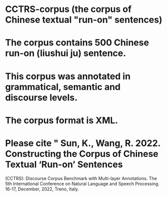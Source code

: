 # CCTRS-corpus (the corpus of Chinese textual "run-on" sentences)
# The corpus contains 500 Chinese run-on (liushui ju) sentence.
# This corpus was annotated in grammatical, semantic and discourse levels.
# The corpus format is XML.
# Please cite " Sun, K., Wang, R. 2022. Constructing the Corpus of Chinese Textual ‘Run-on’ Sentences
(CCTRS): Discourse Corpus Benchmark with Multi-layer Annotations. The 5th International Conference on Natural Language and Speech Processing. 16-17, December, 2022, Treno, Italy.
